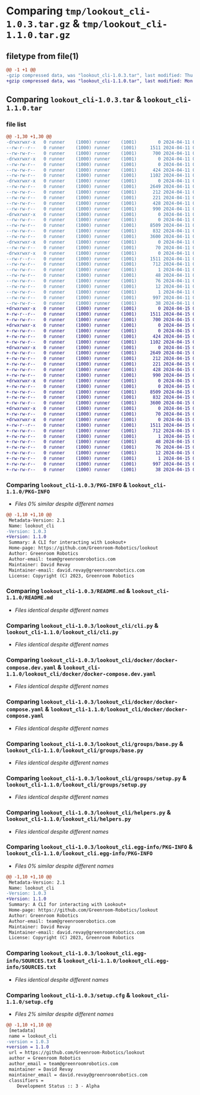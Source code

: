 # Comparing `tmp/lookout_cli-1.0.3.tar.gz` & `tmp/lookout_cli-1.1.0.tar.gz`

## filetype from file(1)

```diff
@@ -1 +1 @@
-gzip compressed data, was "lookout_cli-1.0.3.tar", last modified: Thu Apr 11 00:29:31 2024, max compression
+gzip compressed data, was "lookout_cli-1.1.0.tar", last modified: Mon Apr 15 02:35:31 2024, max compression
```

## Comparing `lookout_cli-1.0.3.tar` & `lookout_cli-1.1.0.tar`

### file list

```diff
@@ -1,30 +1,30 @@
-drwxrwxr-x   0 runner    (1000) runner    (1001)        0 2024-04-11 00:29:31.753543 lookout_cli-1.0.3/
--rw-r--r--   0 runner    (1000) runner    (1001)     1511 2024-04-11 00:29:31.753543 lookout_cli-1.0.3/PKG-INFO
--rw-rw-r--   0 runner    (1000) runner    (1001)      700 2024-04-11 00:28:21.000000 lookout_cli-1.0.3/README.md
-drwxrwxr-x   0 runner    (1000) runner    (1001)        0 2024-04-11 00:29:31.753543 lookout_cli-1.0.3/lookout_cli/
--rw-rw-r--   0 runner    (1000) runner    (1001)        0 2024-04-11 00:28:21.000000 lookout_cli-1.0.3/lookout_cli/__init__.py
--rw-rw-r--   0 runner    (1000) runner    (1001)      424 2024-04-11 00:28:21.000000 lookout_cli-1.0.3/lookout_cli/banner.py
--rw-rw-r--   0 runner    (1000) runner    (1001)     1102 2024-04-11 00:28:21.000000 lookout_cli-1.0.3/lookout_cli/cli.py
-drwxrwxr-x   0 runner    (1000) runner    (1001)        0 2024-04-11 00:29:31.753543 lookout_cli-1.0.3/lookout_cli/docker/
--rw-rw-r--   0 runner    (1000) runner    (1001)     2649 2024-04-11 00:28:21.000000 lookout_cli-1.0.3/lookout_cli/docker/docker-compose.dev.yaml
--rw-rw-r--   0 runner    (1000) runner    (1001)      212 2024-04-11 00:28:21.000000 lookout_cli-1.0.3/lookout_cli/docker/docker-compose.gpu.yaml
--rw-rw-r--   0 runner    (1000) runner    (1001)      221 2024-04-11 00:28:21.000000 lookout_cli-1.0.3/lookout_cli/docker/docker-compose.network-host.yaml
--rw-rw-r--   0 runner    (1000) runner    (1001)      428 2024-04-11 00:28:21.000000 lookout_cli-1.0.3/lookout_cli/docker/docker-compose.network-shared.yaml
--rw-rw-r--   0 runner    (1000) runner    (1001)      990 2024-04-11 00:28:21.000000 lookout_cli-1.0.3/lookout_cli/docker/docker-compose.yaml
-drwxrwxr-x   0 runner    (1000) runner    (1001)        0 2024-04-11 00:29:31.753543 lookout_cli-1.0.3/lookout_cli/groups/
--rw-rw-r--   0 runner    (1000) runner    (1001)        0 2024-04-11 00:28:21.000000 lookout_cli-1.0.3/lookout_cli/groups/__init__.py
--rw-rw-r--   0 runner    (1000) runner    (1001)     8509 2024-04-11 00:28:21.000000 lookout_cli-1.0.3/lookout_cli/groups/base.py
--rw-rw-r--   0 runner    (1000) runner    (1001)      832 2024-04-11 00:28:21.000000 lookout_cli-1.0.3/lookout_cli/groups/setup.py
--rw-rw-r--   0 runner    (1000) runner    (1001)     3600 2024-04-11 00:28:21.000000 lookout_cli-1.0.3/lookout_cli/helpers.py
-drwxrwxr-x   0 runner    (1000) runner    (1001)        0 2024-04-11 00:29:31.753543 lookout_cli-1.0.3/lookout_cli/test/
--rw-rw-r--   0 runner    (1000) runner    (1001)       70 2024-04-11 00:28:21.000000 lookout_cli-1.0.3/lookout_cli/test/lookout_cli_test.py
-drwxrwxr-x   0 runner    (1000) runner    (1001)        0 2024-04-11 00:29:31.753543 lookout_cli-1.0.3/lookout_cli.egg-info/
--rw-r--r--   0 runner    (1000) runner    (1001)     1511 2024-04-11 00:29:31.000000 lookout_cli-1.0.3/lookout_cli.egg-info/PKG-INFO
--rw-rw-r--   0 runner    (1000) runner    (1001)      712 2024-04-11 00:29:31.000000 lookout_cli-1.0.3/lookout_cli.egg-info/SOURCES.txt
--rw-rw-r--   0 runner    (1000) runner    (1001)        1 2024-04-11 00:29:31.000000 lookout_cli-1.0.3/lookout_cli.egg-info/dependency_links.txt
--rw-rw-r--   0 runner    (1000) runner    (1001)       48 2024-04-11 00:29:31.000000 lookout_cli-1.0.3/lookout_cli.egg-info/entry_points.txt
--rw-rw-r--   0 runner    (1000) runner    (1001)       76 2024-04-11 00:29:31.000000 lookout_cli-1.0.3/lookout_cli.egg-info/requires.txt
--rw-rw-r--   0 runner    (1000) runner    (1001)       12 2024-04-11 00:29:31.000000 lookout_cli-1.0.3/lookout_cli.egg-info/top_level.txt
--rw-rw-r--   0 runner    (1000) runner    (1001)        1 2024-04-11 00:29:20.000000 lookout_cli-1.0.3/lookout_cli.egg-info/zip-safe
--rw-rw-r--   0 runner    (1000) runner    (1001)      997 2024-04-11 00:29:31.753543 lookout_cli-1.0.3/setup.cfg
--rw-rw-r--   0 runner    (1000) runner    (1001)       38 2024-04-11 00:28:21.000000 lookout_cli-1.0.3/setup.py
+drwxrwxr-x   0 runner    (1000) runner    (1001)        0 2024-04-15 02:35:31.225409 lookout_cli-1.1.0/
+-rw-r--r--   0 runner    (1000) runner    (1001)     1511 2024-04-15 02:35:31.225409 lookout_cli-1.1.0/PKG-INFO
+-rw-rw-r--   0 runner    (1000) runner    (1001)      700 2024-04-15 02:34:22.000000 lookout_cli-1.1.0/README.md
+drwxrwxr-x   0 runner    (1000) runner    (1001)        0 2024-04-15 02:35:31.221409 lookout_cli-1.1.0/lookout_cli/
+-rw-rw-r--   0 runner    (1000) runner    (1001)        0 2024-04-15 02:34:22.000000 lookout_cli-1.1.0/lookout_cli/__init__.py
+-rw-rw-r--   0 runner    (1000) runner    (1001)      424 2024-04-15 02:34:22.000000 lookout_cli-1.1.0/lookout_cli/banner.py
+-rw-rw-r--   0 runner    (1000) runner    (1001)     1102 2024-04-15 02:34:22.000000 lookout_cli-1.1.0/lookout_cli/cli.py
+drwxrwxr-x   0 runner    (1000) runner    (1001)        0 2024-04-15 02:35:31.221409 lookout_cli-1.1.0/lookout_cli/docker/
+-rw-rw-r--   0 runner    (1000) runner    (1001)     2649 2024-04-15 02:34:22.000000 lookout_cli-1.1.0/lookout_cli/docker/docker-compose.dev.yaml
+-rw-rw-r--   0 runner    (1000) runner    (1001)      212 2024-04-15 02:34:22.000000 lookout_cli-1.1.0/lookout_cli/docker/docker-compose.gpu.yaml
+-rw-rw-r--   0 runner    (1000) runner    (1001)      221 2024-04-15 02:34:22.000000 lookout_cli-1.1.0/lookout_cli/docker/docker-compose.network-host.yaml
+-rw-rw-r--   0 runner    (1000) runner    (1001)      428 2024-04-15 02:34:22.000000 lookout_cli-1.1.0/lookout_cli/docker/docker-compose.network-shared.yaml
+-rw-rw-r--   0 runner    (1000) runner    (1001)      990 2024-04-15 02:34:22.000000 lookout_cli-1.1.0/lookout_cli/docker/docker-compose.yaml
+drwxrwxr-x   0 runner    (1000) runner    (1001)        0 2024-04-15 02:35:31.221409 lookout_cli-1.1.0/lookout_cli/groups/
+-rw-rw-r--   0 runner    (1000) runner    (1001)        0 2024-04-15 02:34:22.000000 lookout_cli-1.1.0/lookout_cli/groups/__init__.py
+-rw-rw-r--   0 runner    (1000) runner    (1001)     8509 2024-04-15 02:34:22.000000 lookout_cli-1.1.0/lookout_cli/groups/base.py
+-rw-rw-r--   0 runner    (1000) runner    (1001)      832 2024-04-15 02:34:22.000000 lookout_cli-1.1.0/lookout_cli/groups/setup.py
+-rw-rw-r--   0 runner    (1000) runner    (1001)     3600 2024-04-15 02:34:22.000000 lookout_cli-1.1.0/lookout_cli/helpers.py
+drwxrwxr-x   0 runner    (1000) runner    (1001)        0 2024-04-15 02:35:31.221409 lookout_cli-1.1.0/lookout_cli/test/
+-rw-rw-r--   0 runner    (1000) runner    (1001)       70 2024-04-15 02:34:22.000000 lookout_cli-1.1.0/lookout_cli/test/lookout_cli_test.py
+drwxrwxr-x   0 runner    (1000) runner    (1001)        0 2024-04-15 02:35:31.225409 lookout_cli-1.1.0/lookout_cli.egg-info/
+-rw-r--r--   0 runner    (1000) runner    (1001)     1511 2024-04-15 02:35:31.000000 lookout_cli-1.1.0/lookout_cli.egg-info/PKG-INFO
+-rw-rw-r--   0 runner    (1000) runner    (1001)      712 2024-04-15 02:35:31.000000 lookout_cli-1.1.0/lookout_cli.egg-info/SOURCES.txt
+-rw-rw-r--   0 runner    (1000) runner    (1001)        1 2024-04-15 02:35:31.000000 lookout_cli-1.1.0/lookout_cli.egg-info/dependency_links.txt
+-rw-rw-r--   0 runner    (1000) runner    (1001)       48 2024-04-15 02:35:31.000000 lookout_cli-1.1.0/lookout_cli.egg-info/entry_points.txt
+-rw-rw-r--   0 runner    (1000) runner    (1001)       76 2024-04-15 02:35:31.000000 lookout_cli-1.1.0/lookout_cli.egg-info/requires.txt
+-rw-rw-r--   0 runner    (1000) runner    (1001)       12 2024-04-15 02:35:31.000000 lookout_cli-1.1.0/lookout_cli.egg-info/top_level.txt
+-rw-rw-r--   0 runner    (1000) runner    (1001)        1 2024-04-15 02:35:20.000000 lookout_cli-1.1.0/lookout_cli.egg-info/zip-safe
+-rw-rw-r--   0 runner    (1000) runner    (1001)      997 2024-04-15 02:35:31.225409 lookout_cli-1.1.0/setup.cfg
+-rw-rw-r--   0 runner    (1000) runner    (1001)       38 2024-04-15 02:34:22.000000 lookout_cli-1.1.0/setup.py
```

### Comparing `lookout_cli-1.0.3/PKG-INFO` & `lookout_cli-1.1.0/PKG-INFO`

 * *Files 0% similar despite different names*

```diff
@@ -1,10 +1,10 @@
 Metadata-Version: 2.1
 Name: lookout_cli
-Version: 1.0.3
+Version: 1.1.0
 Summary: A CLI for interacting with Lookout+
 Home-page: https://github.com/Greenroom-Robotics/lookout
 Author: Greenroom Robotics
 Author-email: team@greenroomrobotics.com
 Maintainer: David Revay
 Maintainer-email: david.revay@greenroomrobotics.com
 License: Copyright (C) 2023, Greenroom Robotics
```

### Comparing `lookout_cli-1.0.3/README.md` & `lookout_cli-1.1.0/README.md`

 * *Files identical despite different names*

### Comparing `lookout_cli-1.0.3/lookout_cli/cli.py` & `lookout_cli-1.1.0/lookout_cli/cli.py`

 * *Files identical despite different names*

### Comparing `lookout_cli-1.0.3/lookout_cli/docker/docker-compose.dev.yaml` & `lookout_cli-1.1.0/lookout_cli/docker/docker-compose.dev.yaml`

 * *Files identical despite different names*

### Comparing `lookout_cli-1.0.3/lookout_cli/docker/docker-compose.yaml` & `lookout_cli-1.1.0/lookout_cli/docker/docker-compose.yaml`

 * *Files identical despite different names*

### Comparing `lookout_cli-1.0.3/lookout_cli/groups/base.py` & `lookout_cli-1.1.0/lookout_cli/groups/base.py`

 * *Files identical despite different names*

### Comparing `lookout_cli-1.0.3/lookout_cli/groups/setup.py` & `lookout_cli-1.1.0/lookout_cli/groups/setup.py`

 * *Files identical despite different names*

### Comparing `lookout_cli-1.0.3/lookout_cli/helpers.py` & `lookout_cli-1.1.0/lookout_cli/helpers.py`

 * *Files identical despite different names*

### Comparing `lookout_cli-1.0.3/lookout_cli.egg-info/PKG-INFO` & `lookout_cli-1.1.0/lookout_cli.egg-info/PKG-INFO`

 * *Files 0% similar despite different names*

```diff
@@ -1,10 +1,10 @@
 Metadata-Version: 2.1
 Name: lookout_cli
-Version: 1.0.3
+Version: 1.1.0
 Summary: A CLI for interacting with Lookout+
 Home-page: https://github.com/Greenroom-Robotics/lookout
 Author: Greenroom Robotics
 Author-email: team@greenroomrobotics.com
 Maintainer: David Revay
 Maintainer-email: david.revay@greenroomrobotics.com
 License: Copyright (C) 2023, Greenroom Robotics
```

### Comparing `lookout_cli-1.0.3/lookout_cli.egg-info/SOURCES.txt` & `lookout_cli-1.1.0/lookout_cli.egg-info/SOURCES.txt`

 * *Files identical despite different names*

### Comparing `lookout_cli-1.0.3/setup.cfg` & `lookout_cli-1.1.0/setup.cfg`

 * *Files 2% similar despite different names*

```diff
@@ -1,10 +1,10 @@
 [metadata]
 name = lookout_cli
-version = 1.0.3
+version = 1.1.0
 url = https://github.com/Greenroom-Robotics/lookout
 author = Greenroom Robotics
 author_email = team@greenroomrobotics.com
 maintainer = David Revay
 maintainer_email = david.revay@greenroomrobotics.com
 classifiers = 
 	Development Status :: 3 - Alpha
```

